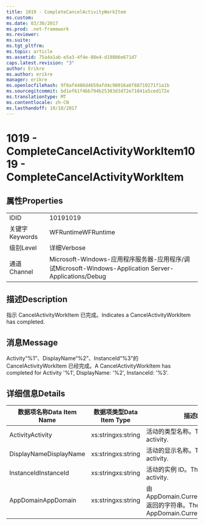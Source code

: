 ```yaml
---
title: 1019 - CompleteCancelActivityWorkItem
ms.custom: 
ms.date: 03/30/2017
ms.prod: .net-framework
ms.reviewer: 
ms.suite: 
ms.tgt_pltfrm: 
ms.topic: article
ms.assetid: 75a4a1ab-e5a3-4f4e-88e4-d19806e671d7
caps.latest.revision: "3"
author: Erikre
ms.author: erikre
manager: erikre
ms.openlocfilehash: 9f8af4486d4659afd4c98016a6f88719271f1a1b
ms.sourcegitcommit: bd1ef61f4bb794b25383d3d72e71041a5ced172e
ms.translationtype: MT
ms.contentlocale: zh-CN
ms.lasthandoff: 10/18/2017
---
```

# <a name="1019---completecancelactivityworkitem"></a><span data-ttu-id="5c7b6-102">1019 - CompleteCancelActivityWorkItem</span><span class="sxs-lookup"><span data-stu-id="5c7b6-102">1019 - CompleteCancelActivityWorkItem</span></span>
## <a name="properties"></a><span data-ttu-id="5c7b6-103">属性</span><span class="sxs-lookup"><span data-stu-id="5c7b6-103">Properties</span></span>  
  
|||  
|-|-|  
|<span data-ttu-id="5c7b6-104">ID</span><span class="sxs-lookup"><span data-stu-id="5c7b6-104">ID</span></span>|<span data-ttu-id="5c7b6-105">1019</span><span class="sxs-lookup"><span data-stu-id="5c7b6-105">1019</span></span>|  
|<span data-ttu-id="5c7b6-106">关键字</span><span class="sxs-lookup"><span data-stu-id="5c7b6-106">Keywords</span></span>|<span data-ttu-id="5c7b6-107">WFRuntime</span><span class="sxs-lookup"><span data-stu-id="5c7b6-107">WFRuntime</span></span>|  
|<span data-ttu-id="5c7b6-108">级别</span><span class="sxs-lookup"><span data-stu-id="5c7b6-108">Level</span></span>|<span data-ttu-id="5c7b6-109">详细</span><span class="sxs-lookup"><span data-stu-id="5c7b6-109">Verbose</span></span>|  
|<span data-ttu-id="5c7b6-110">通道</span><span class="sxs-lookup"><span data-stu-id="5c7b6-110">Channel</span></span>|<span data-ttu-id="5c7b6-111">Microsoft-Windows-应用程序服务器-应用程序/调试</span><span class="sxs-lookup"><span data-stu-id="5c7b6-111">Microsoft-Windows-Application Server-Applications/Debug</span></span>|  
  
## <a name="description"></a><span data-ttu-id="5c7b6-112">描述</span><span class="sxs-lookup"><span data-stu-id="5c7b6-112">Description</span></span>  
 <span data-ttu-id="5c7b6-113">指示 CancelActivityWorkItem 已完成。</span><span class="sxs-lookup"><span data-stu-id="5c7b6-113">Indicates a CancelActivityWorkItem has completed.</span></span>  
  
## <a name="message"></a><span data-ttu-id="5c7b6-114">消息</span><span class="sxs-lookup"><span data-stu-id="5c7b6-114">Message</span></span>  
 <span data-ttu-id="5c7b6-115">Activity“%1”、DisplayName“%2”、InstanceId“%3”的 CancelActivityWorkItem 已经完成。</span><span class="sxs-lookup"><span data-stu-id="5c7b6-115">A CancelActivityWorkItem has completed for Activity '%1', DisplayName: '%2', InstanceId: '%3'.</span></span>  
  
## <a name="details"></a><span data-ttu-id="5c7b6-116">详细信息</span><span class="sxs-lookup"><span data-stu-id="5c7b6-116">Details</span></span>  
  
|<span data-ttu-id="5c7b6-117">数据项名称</span><span class="sxs-lookup"><span data-stu-id="5c7b6-117">Data Item Name</span></span>|<span data-ttu-id="5c7b6-118">数据项类型</span><span class="sxs-lookup"><span data-stu-id="5c7b6-118">Data Item Type</span></span>|<span data-ttu-id="5c7b6-119">描述</span><span class="sxs-lookup"><span data-stu-id="5c7b6-119">Description</span></span>|  
|--------------------|--------------------|-----------------|  
|<span data-ttu-id="5c7b6-120">Activity</span><span class="sxs-lookup"><span data-stu-id="5c7b6-120">Activity</span></span>|<span data-ttu-id="5c7b6-121">xs:string</span><span class="sxs-lookup"><span data-stu-id="5c7b6-121">xs:string</span></span>|<span data-ttu-id="5c7b6-122">活动的类型名称。</span><span class="sxs-lookup"><span data-stu-id="5c7b6-122">The type name of the activity.</span></span>|  
|<span data-ttu-id="5c7b6-123">DisplayName</span><span class="sxs-lookup"><span data-stu-id="5c7b6-123">DisplayName</span></span>|<span data-ttu-id="5c7b6-124">xs:string</span><span class="sxs-lookup"><span data-stu-id="5c7b6-124">xs:string</span></span>|<span data-ttu-id="5c7b6-125">活动的显示名称。</span><span class="sxs-lookup"><span data-stu-id="5c7b6-125">The display name of the activity.</span></span>|  
|<span data-ttu-id="5c7b6-126">InstanceId</span><span class="sxs-lookup"><span data-stu-id="5c7b6-126">InstanceId</span></span>|<span data-ttu-id="5c7b6-127">xs:string</span><span class="sxs-lookup"><span data-stu-id="5c7b6-127">xs:string</span></span>|<span data-ttu-id="5c7b6-128">活动的实例 ID。</span><span class="sxs-lookup"><span data-stu-id="5c7b6-128">The instance id of the activity.</span></span>|  
|<span data-ttu-id="5c7b6-129">AppDomain</span><span class="sxs-lookup"><span data-stu-id="5c7b6-129">AppDomain</span></span>|<span data-ttu-id="5c7b6-130">xs:string</span><span class="sxs-lookup"><span data-stu-id="5c7b6-130">xs:string</span></span>|<span data-ttu-id="5c7b6-131">由 AppDomain.CurrentDomain.FriendlyName 返回的字符串。</span><span class="sxs-lookup"><span data-stu-id="5c7b6-131">The string returned by AppDomain.CurrentDomain.FriendlyName.</span></span>|
